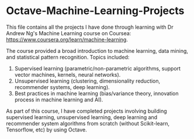 # Octave-Machine-Learning-Projects
This file contains all the projects I have done through learning with Dr Andrew Ng's Machine Learning course on Coursea: 
https://www.coursera.org/learn/machine-learning.

The course provided a broad introduction to machine learning, data mining, and statistical pattern recognition. Topics included:

1) Supervised learning (parametric/non-parametric algorithms, support vector machines, kernels, neural networks).
2) Unsupervised learning (clustering, dimensionality reduction, recommender systems, deep learning).
3) Best practices in machine learning (bias/variance theory, innovation process in machine learning and AI).

As part of this course, I have completed projects involving building supervised learning, unsupervised learning, deep learning and recommender system algorithms from scratch (without Scikit-learn, Tensorflow, etc) by using Octave.
